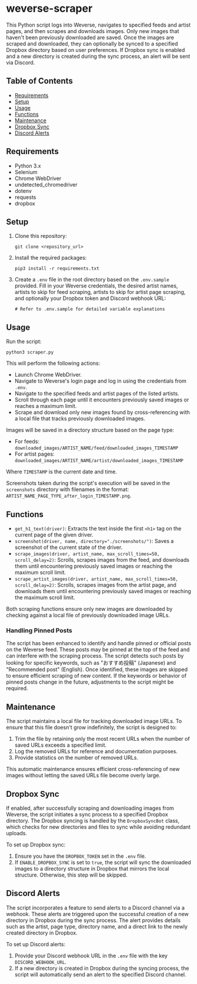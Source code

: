 # weverse-scraper

This Python script logs into Weverse, navigates to specified feeds and artist pages, and then scrapes and downloads images. Only new images that haven't been previously downloaded are saved. Once the images are scraped and downloaded, they can optionally be synced to a specified Dropbox directory based on user preferences. If Dropbox sync is enabled and a new directory is created during the sync process, an alert will be sent via Discord.

## Table of Contents

- [Requirements](#requirements)
- [Setup](#setup)
- [Usage](#usage)
- [Functions](#functions)
- [Maintenance](#maintenance)
- [Dropbox Sync](#dropbox-sync)
- [Discord Alerts](#discord-alerts)

## Requirements

- Python 3.x
- Selenium
- Chrome WebDriver
- undetected_chromedriver
- dotenv
- requests
- dropbox

## Setup

1. Clone this repository:
   ```
   git clone <repository_url>
   ```

2. Install the required packages:
   ```
   pip3 install -r requirements.txt
   ```

3. Create a `.env` file in the root directory based on the `.env.sample` provided. Fill in your Weverse credentials, the desired artist names, artists to skip for feed scraping, artists to skip for artist page scraping, and optionally your Dropbox token and Discord webhook URL: 
   ```
   # Refer to .env.sample for detailed variable explanations
   ```

## Usage

Run the script:
```
python3 scraper.py
```

This will perform the following actions:
- Launch Chrome WebDriver.
- Navigate to Weverse's login page and log in using the credentials from `.env`.
- Navigate to the specified feeds and artist pages of the listed artists.
- Scroll through each page until it encounters previously saved images or reaches a maximum limit.
- Scrape and download only new images found by cross-referencing with a local file that tracks previously downloaded images.

Images will be saved in a directory structure based on the page type:

- For feeds: `downloaded_images/ARTIST_NAME/feed/downloaded_images_TIMESTAMP`
- For artist pages: `downloaded_images/ARTIST_NAME/artist/downloaded_images_TIMESTAMP`

Where `TIMESTAMP` is the current date and time.

Screenshots taken during the script's execution will be saved in the `screenshots` directory with filenames in the format: `ARTIST_NAME_PAGE_TYPE_after_login_TIMESTAMP.png`.

## Functions

- `get_h1_text(driver)`: Extracts the text inside the first `<h1>` tag on the current page of the given driver.
- `screenshot(driver, name, directory="./screenshots/")`: Saves a screenshot of the current state of the driver.
- `scrape_images(driver, artist_name, max_scroll_times=50, scroll_delay=2)`: Scrolls, scrapes images from the feed, and downloads them until encountering previously saved images or reaching the maximum scroll limit.
- `scrape_artist_images(driver, artist_name, max_scroll_times=50, scroll_delay=2)`: Scrolls, scrapes images from the artist page, and downloads them until encountering previously saved images or reaching the maximum scroll limit.

Both scraping functions ensure only new images are downloaded by checking against a local file of previously downloaded image URLs.

### Handling Pinned Posts

The script has been enhanced to identify and handle pinned or official posts on the Weverse feed. These posts may be pinned at the top of the feed and can interfere with the scraping process. The script detects such posts by looking for specific keywords, such as "おすすめ投稿" (Japanese) and "Recommended post" (English). Once identified, these images are skipped to ensure efficient scraping of new content. If the keywords or behavior of pinned posts change in the future, adjustments to the script might be required.

## Maintenance

The script maintains a local file for tracking downloaded image URLs. To ensure that this file doesn't grow indefinitely, the script is designed to:

1. Trim the file by retaining only the most recent URLs when the number of saved URLs exceeds a specified limit.
2. Log the removed URLs for reference and documentation purposes.
3. Provide statistics on the number of removed URLs.

This automatic maintenance ensures efficient cross-referencing of new images without letting the saved URLs file become overly large.

## Dropbox Sync

If enabled, after successfully scraping and downloading images from Weverse, the script initiates a sync process to a specified Dropbox directory. The Dropbox syncing is handled by the `DropboxSyncBot` class, which checks for new directories and files to sync while avoiding redundant uploads.

To set up Dropbox sync:
1. Ensure you have the `DROPBOX_TOKEN` set in the `.env` file.
2. If `ENABLE_DROPBOX_SYNC` is set to `true`, the script will sync the downloaded images to a directory structure in Dropbox that mirrors the local structure. Otherwise, this step will be skipped.

## Discord Alerts

The script incorporates a feature to send alerts to a Discord channel via a webhook. These alerts are triggered upon the successful creation of a new directory in Dropbox during the sync process. The alert provides details such as the artist, page type, directory name, and a direct link to the newly created directory in Dropbox.

To set up Discord alerts:
1. Provide your Discord webhook URL in the `.env` file with the key `DISCORD_WEBHOOK_URL`.
2. If a new directory is created in Dropbox during the syncing process, the script will automatically send an alert to the specified Discord channel.
